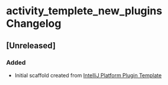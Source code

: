 <!-- Keep a Changelog guide -> https://keepachangelog.com -->

# activity_templete_new_plugins Changelog

## [Unreleased]
### Added
- Initial scaffold created from [IntelliJ Platform Plugin Template](https://github.com/JetBrains/intellij-platform-plugin-template)
